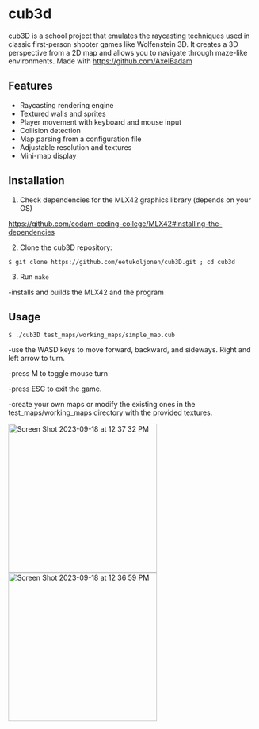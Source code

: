 # cub3d

cub3D is a school project that emulates the raycasting techniques used in classic first-person shooter games like Wolfenstein 3D. It creates a 3D perspective from a 2D map and allows you to navigate through maze-like environments. Made with https://github.com/AxelBadam

## Features

- Raycasting rendering engine
- Textured walls and sprites
- Player movement with keyboard and mouse input
- Collision detection
- Map parsing from a configuration file
- Adjustable resolution and textures
- Mini-map display

## Installation

1. Check dependencies for the MLX42 graphics library (depends on your OS)

https://github.com/codam-coding-college/MLX42#installing-the-dependencies

2. Clone the cub3D repository:

```
$ git clone https://github.com/eetukoljonen/cub3D.git ; cd cub3d
```

3. Run `make`

-installs and builds the MLX42 and the program

## Usage
   
```
$ ./cub3D test_maps/working_maps/simple_map.cub
```

-use the WASD keys to move forward, backward, and sideways. Right and left arrow to turn.

-press M to toggle mouse turn

-press ESC to exit the game.

-create your own maps or modify the existing ones in the test_maps/working_maps directory with the provided textures.

<img width="300" alt="Screen Shot 2023-09-18 at 12 37 32 PM" src="https://github.com/eetukoljonen/cub3D/assets/120648288/a9698589-612a-4194-afaa-cd01503690e4">        <img width="300" alt="Screen Shot 2023-09-18 at 12 36 59 PM" src="https://github.com/eetukoljonen/cub3D/assets/120648288/08d2a035-1803-48ca-bb31-26a257241ec7">

